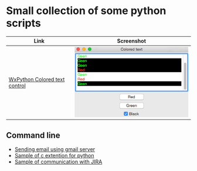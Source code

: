 # Small collection of some python scripts


Link          | Screenshot
------------ | ------------- 
[WxPython Colored text control](https://github.com/0x8BADFOOD/python-experiments/tree/master/GUI-wx-textctrl-color) | ![Screenshot](https://github.com/0x8BADFOOD/python-experiments/blob/master/GUI-wx-textctrl-color/image.png)


## Command line

* [Sending email using gmail server](https://github.com/0x8BADFOOD/python-experiments/tree/master/CMD-send-email-sample)
* [Sample of c extention for python](https://github.com/0x8BADFOOD/python-experiments/tree/master/CMD-c-extention)
* [Sample of communication with JIRA](https://github.com/0x8BADFOOD/python-experiments/tree/master/CMD-jira-filter)

